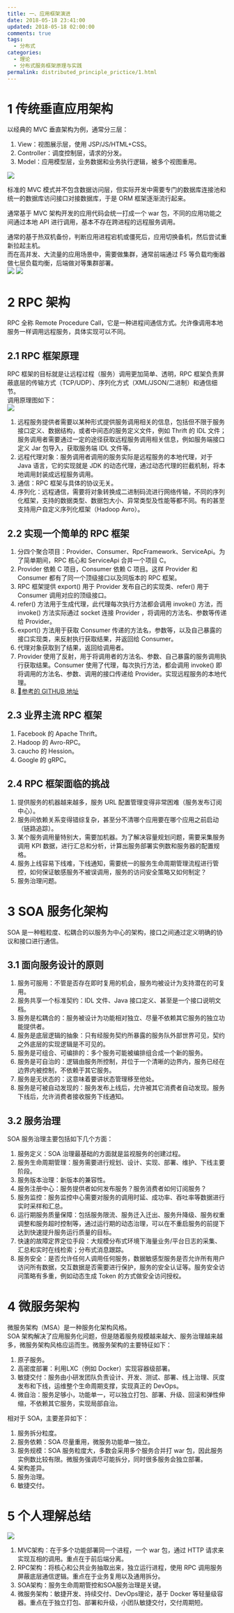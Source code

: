 ```yaml
---
title: 一、应用框架演进
date: 2018-05-18 23:41:00
updated: 2018-05-18 02:00:00
comments: true
tags:
  - 分布式
categories: 
  - 理论
  - 分布式服务框架原理与实践
permalink: distributed_principle_prictice/1.html    
---
```


# 1 传统垂直应用架构

以经典的 MVC 垂直架构为例，通常分三层：  
1. View：视图展示层，使用 JSP/JS/HTML+CSS。
2. Controller：调度控制层，请求的分发。
3. Model：应用模型层，业务数据和业务执行逻辑，被多个视图重用。

![][1]

标准的 MVC 模式并不包含数据访问层，但实际开发中需要专门的数据库连接池和统一的数据库访问接口对接数据库，于是 ORM 框架逐渐流行起来。  

通常基于 MVC 架构开发的应用代码会统一打成一个 war 包，不同的应用功能之间通过本地 API 进行调用，基本不存在跨进程的远程服务调用。  

通常的基于热双机备份，判断应用进程宕机或僵死后，应用切换备机，然后尝试重新拉起主机。  
而在高并发、大流量的应用场景中，需要做集群，通常前端通过 F5 等负载均衡器做七层负载均衡，后端做对等集群部署。  
![][2]
![][3]


# 2 RPC 架构

RPC 全称 Remote Procedure Call，它是一种进程间通信方式。允许像调用本地服务一样调用远程服务，具体实现可以不同。

## 2.1 RPC 框架原理

RPC 框架的目标就是让远程过程（服务）调用更加简单、透明，RPC 框架负责屏蔽底层的传输方式（TCP/UDP）、序列化方式（XML/JSON/二进制）和通信细节。  
调用原理图如下：  
![][4]  

1. 远程服务提供者需要以某种形式提供服务调用相关的信息，包括但不限于服务接口定义、数据结构，或者中间态的服务定义文件，例如 Thrift 的 IDL 文件；服务调用者需要通过一定的途径获取远程服务调用相关信息，例如服务端接口定义 Jar 包导入，获取服务端 IDL 文件等。
2. 远程代理对象：服务调用者调用的服务实际是远程服务的本地代理，对于 Java 语言，它的实现就是 JDK 的动态代理，通过动态代理的拦截机制，将本地调用封装成远程服务调用。
3. 通信：RPC 框架与具体的协议无关。
4. 序列化：远程通信，需要将对象转换成二进制码流进行网络传输，不同的序列化框架，支持的数据类型、数据包大小、异常类型及性能等都不同。有的甚至支持用户自定义序列化框架（Hadoop Avro）。

## 2.2 实现一个简单的 RPC 框架

1. 分四个聚合项目：Provider、Consumer、RpcFramework、ServiceApi。为了简单期间，RPC 核心和 ServiceApi 合并一个项目 C。
2. Provider 依赖 C 项目，Consumer 依赖 C 项目。这样 Provider 和 Consumer 都有了同一个顶级接口以及同版本的 RPC 框架。
3. RPC 框架提供 export() 用于 Provider 发布自己的实现类、refer() 用于 Consumer 调用对应的顶级接口。
4. refer() 方法用于生成代理，此代理每次执行方法都会调用 invoke() 方法，而 invoke() 方法实际通过 socket 连接 Provider ，将调用的方法名、参数等传递给 Provider。
5. export() 方法用于获取 Consumer 传递的方法名，参数等，以及自己暴露的接口实现类，来反射执行获取结果，并返回给 Consumer。
6. 代理对象获取到了结果，返回给调用者。
7. Provider 使用了反射，用于将调用者的方法名、参数、自己暴露的服务调用执行获取结果。Consumer 使用了代理，每次执行方法，都会调用 invoke() 即将调用的方法名、参数、调用的接口传递给 Provider。实现远程服务的本地代理。
8. [参考的 GITHUB 地址](6)

## 2.3 业界主流 RPC 框架

1. Facebook 的 Apache Thrift。
2. Hadoop 的 Avro-RPC。
3. caucho 的 Hession。
4. Google 的 gRPC。

## 2.4 RPC 框架面临的挑战

1. 提供服务的机器越来越多，服务 URL 配置管理变得非常困难（服务发布订阅中心）。
2. 服务间依赖关系变得错综复杂，甚至分不清哪个应用要在哪个应用之前启动（链路追踪）。
3. 某个服务调用量特别大，需要加机器。为了解决容量规划问题，需要采集服务调用 KPI 数据，进行汇总和分析，计算出服务部署实例数和服务器的配置规格。
4. 服务上线容易下线难，下线通知，需要统一的服务生命周期管理流程进行管控，如何保证敏感服务不被误调用，服务的访问安全策略又如何制定？
5. 服务治理问题。

# 3 SOA 服务化架构

SOA 是一种粗粒度、松耦合的以服务为中心的架构，接口之间通过定义明确的协议和接口进行通信。  

## 3.1 面向服务设计的原则

1. 服务可服用：不管是否存在即时复用的机会，服务均被设计为支持潜在的可复用。
2. 服务共享一个标准契约：IDL 文件、Java 接口定义、甚至是一个接口说明文档。
3. 服务是松耦合的：服务被设计为功能相对独立、尽量不依赖其它服务的独立功能提供者。
4. 服务是底层逻辑的抽象：只有经服务契约所暴露的服务队外部世界可见，契约之外底层的实现逻辑是不可见的。
5. 服务是可组合、可编排的：多个服务可能被编排组合成一个新的服务。
6. 服务是可自治的：逻辑由服务所控制，并位于一个清晰的边界内，服务已经在边界内被控制，不依赖于其它服务。
7. 服务是无状态的：这意味着要讲状态管理移至他处。
8. 服务是可被自动发现的：服务发布上线后，允许被其它消费者自动发现。服务下线后，允许消费者接收服务下线通知。

## 3.2 服务治理

SOA 服务治理主要包括如下几个方面：
1. 服务定义：SOA 治理最基础的方面就是监视服务的创建过程。
2. 服务生命周期管理：服务需要进行规划、设计、实现、部署、维护、下线主要阶段。
3. 服务版本治理：新版本的兼容性。
4. 服务注册中心：服务提供者如何发布服务？服务消费者如何订阅服务？
5. 服务监控：服务监控中心需要对服务的调用时延、成功率、吞吐率等数据进行实时采样和汇总。
6. 运行期服务质量保障：包括服务限流、服务迁入迁出、服务升降级、服务权重调整和服务超时控制等，通过运行期的动态治理，可以在不重启服务的前提下达到快速提升服务运行质量的目标。
7. 快速的故障定界定位手段：大规模分布式环境下海量业务/平台日志的采集、汇总和实时在线检索；分布式消息跟踪。
8. 服务安全：是否允许任何人调用任何服务，数据敏感型服务是否允许所有用户访问所有数据，交互数据是否需要进行保护，服务的安全认证等。服务安全访问策略有多重，例如动态生成 Token 的方式做安全访问授权。

# 4 微服务架构

微服务架构（MSA）是一种服务化架构风格。  
SOA 架构解决了应用服务化问题，但是随着服务规模越来越大、服务治理越来越多，微服务架构风格应运而生。微服务架构的主要特征如下：  
1. 原子服务。
2. 高密度部署：利用LXC（例如 Docker）实现容器级部署。
3. 敏捷交付：服务由小研发团队负责设计、开发、测试、部署、线上治理、灰度发布和下线，运维整个生命周期支撑，实现真正的 DevOps。
4. 微自治：服务足够小，功能单一，可以独立打包、部署、升级、回滚和弹性伸缩，不依赖其它服务，实现局部自治。

相对于 SOA，主要差异如下：  
1. 服务拆分粒度。
2. 服务依赖：SOA 尽量重用，微服务功能单一独立。
3. 服务规模：SOA 服务粒度大，多数会采用多个服务合并打 war 包，因此服务实例数比较有限。微服务强调尽可能拆分，同时很多服务会独立部署。
4. 架构差异。
5. 服务治理。
6. 敏捷交付。

# 5 个人理解总结 

![][5]

1. MVC架构：在于多个功能部署同一个进程，一个 war 包，通过 HTTP 请求来实现互相的调用。重点在于前后端分离。
2. RPC架构：将核心和公共业务抽取出来，独立运行进程，使用 RPC 调用服务屏蔽底层通信逻辑。重点在于业务复用以及通用拆分。
3. SOA架构：服务生命周期管控和SOA服务治理是关键。
4. 微服务架构：敏捷开发、持续交付、DevOps理论，基于 Docker 等轻量级容器。重点在于独立打包、部署和升级，小团队敏捷交付，交付周期短。

[1]: http://leran2deeplearnjavawebtech.oss-cn-beijing.aliyuncs.com/learn/distributed_principle_prictice/1_1.png
[2]: http://leran2deeplearnjavawebtech.oss-cn-beijing.aliyuncs.com/learn/distributed_principle_prictice/1_2.png
[3]: http://leran2deeplearnjavawebtech.oss-cn-beijing.aliyuncs.com/learn/distributed_principle_prictice/1_3.png
[4]: http://leran2deeplearnjavawebtech.oss-cn-beijing.aliyuncs.com/learn/distributed_principle_prictice/1_4.png
[5]: http://leran2deeplearnjavawebtech.oss-cn-beijing.aliyuncs.com/learn/distributed_principle_prictice/1_5.png

[6]: https://github.com/LiWenGu/MySourceCode/tree/master/DubboDemo?1526581754181